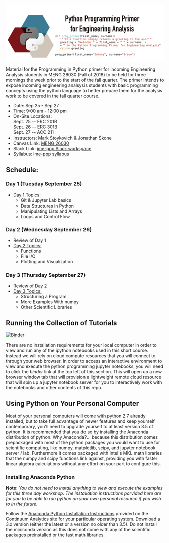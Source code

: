  ![ |small ](imgs/title.png)
 
Material for the Programming in Python primer for incoming Engineering
Analysis students in MENG 26030 (Fall of 2018) to be held for three mornings the
week prior to the start of the fall quarter. The primer intends to expose incoming
engineering analsysis students with basic programming concepts using the python
language to better prepare them for the analysis work to be covered in the 
fall quarter course. 

* Date: Sep 25 - Sep 27
* Time: 9:00 am - 12:00 pm
* On-Site Locations: <br/>
  Sept. 25  -- ERC 201B <br/>
  Sept. 26  -- ERC 301B <br/>
  Sept. 27  -- ACC 211  <br/>
* Instructors: Mark Stoykovich & Jonathan Skone
* Canvas Link: [MENG 26030](https://canvas.uchicago.edu/courses/17437)
* Slack Link: [ime-ppp Slack workspace](https://join.slack.com/t/ime-ppp/shared_invite/enQtNDQxMTc2MzkzMDU3LWExOTA0MjBjZDcwOTI5Yjc1ODM4YjdiMWM2NTIxMzVmOGI4YzRkYjRhYTJjMDMxNDg1OTcxZjhhODVlMzc5OTU)
* Syllabus: [ime-ppp syllabus](docs/ime-ppp-syllabus.pdf)

## Schedule:
### Day 1 (Tuesday September 25)
* [Day 1 Topics:](#day-1)
  * Git & Jupyter Lab basics
  * Data Structures in Python
  * Manipulating Lists and Arrays
  * Loops and Control Flow
 
### Day 2 (Wednesday September 26)
* Review of Day 1 
* [Day 2 Topics:](#day-2)
  * Functions
  * File I/O
  * Plotting and Visualization 

### Day 3 (Thursday September 27)
* Review of Day 2 
* [Day 3 Topics:](#day-3)
  * Structuring a Program
  * More Examples With numpy
  * Other Scientific Libraries

## Running the Collection of Tutorials
[![Binder](https://mybinder.org/badge.svg)](https://mybinder.org/v2/git/https%3A%2F%2Fgitlab.com%2Fuchicago-ime%2Fpython-programming-primer/fddb6e71e0b6a31f163e41aa13e82a51351936e4?filepath=master.ipynb)

There are no installation requirements for your local computer in order to view 
and run any of the ipython notebooks used in this short course. Instead we will 
rely on cloud compute resources that you will connect to through your web browser.
In order to access an interactive environment to view and execute the python 
programming jupyter notebooks, you will need to click the *binder* link at the top
left of this section. This will open up a new browser window tab that will provision 
a lightweight remote cloud resource that will spin up a jupyter notebook server 
for you to interactively work with the notebooks and other contents of this repo. 

## Using Python on Your Personal Computer

Most of your personal computers will come with python 2.7 already installed, but 
to take full advantage of newer features and keep yourself contemporary, you'll 
need to upgrade yourself to at least version 3.5 of python. It is recommended 
that you do so by installing the Anaconda distribution of python. Why Anaconda?...
because this distribution comes prepackaged with most of the python packages you would 
want to use for scientific computing, like numpy, matplotlib, scipy, and jupyter 
notebook server / lab. Furthermore it comes packaged with Intel's MKL math libraries
that the numpy and scipy functions link against, providing you with faster linear 
algebra calculations without any effort on your part to configure this. 
### Installing Anaconda Python
**Note:** *You do not need to install anything to view and execute the examples 
for this three day workshop. The installation instructions porvided here are for 
you to be able to run python on your own personal resource if you wish to in the 
future.*

Follow the [Anaconda Python Installation Instructions](https://docs.anaconda.com/anaconda/install/) provided on the Continuum Analytics site for your 
particular operating system. Download a 3.x version (either the latest or a version
no older than 3.5). Do not install the miniconda version as this does not come with
any of the scientific packages preinstalled or the fast math libraries. 

